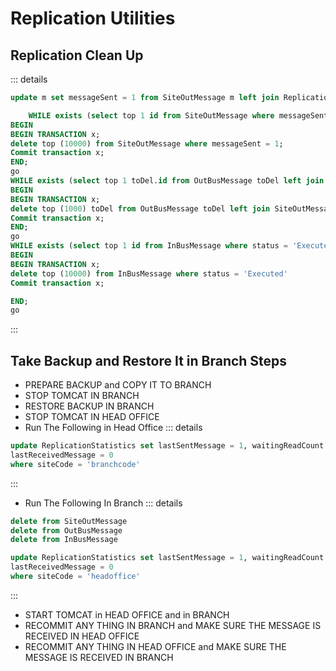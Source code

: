 # Replication Utilities
## Replication Clean Up
::: details
```sql
update m set messageSent = 1 from SiteOutMessage m left join ReplicationSite rs on rs.code = m.siteCode where rs.inActive = 1 and m.messageSent = 0

    WHILE exists (select top 1 id from SiteOutMessage where messageSent = 1)
BEGIN
BEGIN TRANSACTION x;
delete top (10000) from SiteOutMessage where messageSent = 1;
Commit transaction x;
END;
go
WHILE exists (select top 1 toDel.id from OutBusMessage toDel left join SiteOutMessage som on som.messageId = toDel.id where som.id is null and toDel.messageSent = 1 and toDel.sequence < (select max(sequence) from OutBusMessage ))
BEGIN
BEGIN TRANSACTION x;
delete top (1000) toDel from OutBusMessage toDel left join SiteOutMessage som on som.messageId = toDel.id where som.id is null and toDel.messageSent = 1 and toDel.sequence < (select max(sequence) from OutBusMessage );
Commit transaction x;
END;
go
WHILE exists (select top 1 id from InBusMessage where status = 'Executed')
BEGIN
BEGIN TRANSACTION x;
delete top (10000) from InBusMessage where status = 'Executed'
Commit transaction x;

END;
go

```
:::
## Take Backup and Restore It in Branch Steps
- PREPARE BACKUP and COPY IT TO BRANCH
- STOP TOMCAT IN BRANCH
- RESTORE BACKUP IN BRANCH
- STOP TOMCAT IN HEAD OFFICE
- Run The Following in Head Office
::: details
```sql
update ReplicationStatistics set lastSentMessage = 1, waitingReadCount = 0 , remoteFailuresCount = 0 , localFailuresCount = 0,
lastReceivedMessage = 0 
where siteCode = 'branchcode'
```
:::
- Run The Following In Branch
::: details
```sql
delete from SiteOutMessage
delete from OutBusMessage
delete from InBusMessage

update ReplicationStatistics set lastSentMessage = 1, waitingReadCount = 0 , remoteFailuresCount = 0 , localFailuresCount = 0,
lastReceivedMessage = 0 
where siteCode = 'headoffice'
```
:::
- START TOMCAT in HEAD OFFICE and in BRANCH
- RECOMMIT ANY THING IN BRANCH and MAKE SURE THE MESSAGE IS RECEIVED IN HEAD OFFICE
- RECOMMIT ANY THING IN HEAD OFFICE and MAKE SURE THE MESSAGE IS RECEIVED IN BRANCH
